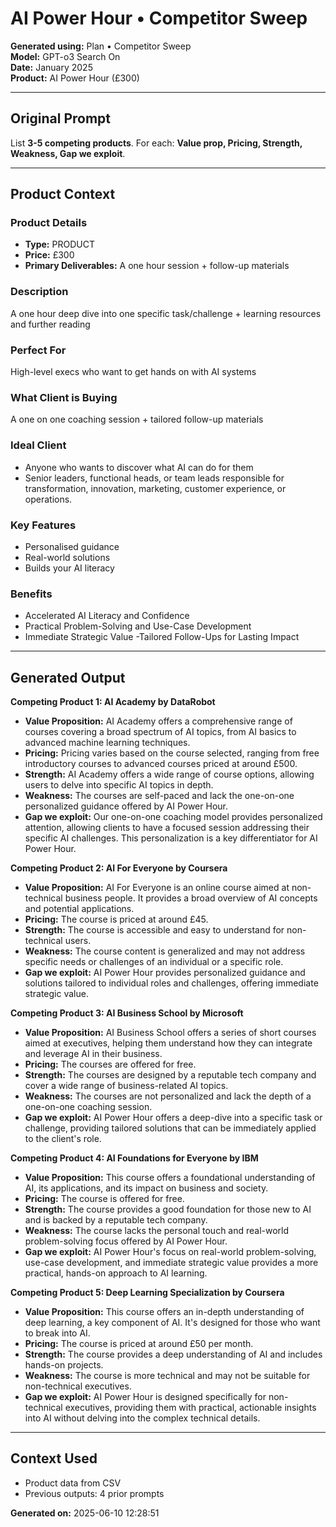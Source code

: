 # AI Power Hour • Competitor Sweep

**Generated using:** Plan • Competitor Sweep  
**Model:** GPT-o3 Search On  
**Date:** January 2025  
**Product:** AI Power Hour (£300)

---

## Original Prompt
List **3-5 competing products**. For each: **Value prop, Pricing, Strength, Weakness, Gap we exploit**.

---

## Product Context

### **Product Details**
- **Type:** PRODUCT
- **Price:** £300
- **Primary Deliverables:** A one hour session + follow-up materials

### **Description**
A one hour deep dive into one specific task/challenge + learning resources and further reading

### **Perfect For**
High-level execs who want to get hands on with AI systems

### **What Client is Buying**
A one on one coaching session + tailored follow-up materials

### **Ideal Client**
- Anyone who wants to discover what AI can do for them
- Senior leaders, functional heads, or team leads responsible for transformation, innovation, marketing, customer experience, or operations.

### **Key Features**
- Personalised guidance
- Real-world solutions 
- Builds your AI literacy

### **Benefits**
- Accelerated AI Literacy and Confidence
- Practical Problem-Solving and Use-Case Development
- Immediate Strategic Value
-Tailored Follow-Ups for Lasting Impact

---

## Generated Output

**Competing Product 1: AI Academy by DataRobot**

- **Value Proposition:** AI Academy offers a comprehensive range of courses covering a broad spectrum of AI topics, from AI basics to advanced machine learning techniques. 
- **Pricing:** Pricing varies based on the course selected, ranging from free introductory courses to advanced courses priced at around £500.
- **Strength:** AI Academy offers a wide range of course options, allowing users to delve into specific AI topics in depth. 
- **Weakness:** The courses are self-paced and lack the one-on-one personalized guidance offered by AI Power Hour. 
- **Gap we exploit:** Our one-on-one coaching model provides personalized attention, allowing clients to have a focused session addressing their specific AI challenges. This personalization is a key differentiator for AI Power Hour.

**Competing Product 2: AI For Everyone by Coursera**

- **Value Proposition:** AI For Everyone is an online course aimed at non-technical business people. It provides a broad overview of AI concepts and potential applications. 
- **Pricing:** The course is priced at around £45.
- **Strength:** The course is accessible and easy to understand for non-technical users. 
- **Weakness:** The course content is generalized and may not address specific needs or challenges of an individual or a specific role.
- **Gap we exploit:** AI Power Hour provides personalized guidance and solutions tailored to individual roles and challenges, offering immediate strategic value. 

**Competing Product 3: AI Business School by Microsoft**

- **Value Proposition:** AI Business School offers a series of short courses aimed at executives, helping them understand how they can integrate and leverage AI in their business.
- **Pricing:** The courses are offered for free.
- **Strength:** The courses are designed by a reputable tech company and cover a wide range of business-related AI topics.
- **Weakness:** The courses are not personalized and lack the depth of a one-on-one coaching session.
- **Gap we exploit:** AI Power Hour offers a deep-dive into a specific task or challenge, providing tailored solutions that can be immediately applied to the client's role.

**Competing Product 4: AI Foundations for Everyone by IBM**

- **Value Proposition:** This course offers a foundational understanding of AI, its applications, and its impact on business and society.
- **Pricing:** The course is offered for free.
- **Strength:** The course provides a good foundation for those new to AI and is backed by a reputable tech company.
- **Weakness:** The course lacks the personal touch and real-world problem-solving focus offered by AI Power Hour. 
- **Gap we exploit:** AI Power Hour's focus on real-world problem-solving, use-case development, and immediate strategic value provides a more practical, hands-on approach to AI learning.

**Competing Product 5: Deep Learning Specialization by Coursera**

- **Value Proposition:** This course offers an in-depth understanding of deep learning, a key component of AI. It's designed for those who want to break into AI.
- **Pricing:** The course is priced at around £50 per month.
- **Strength:** The course provides a deep understanding of AI and includes hands-on projects.
- **Weakness:** The course is more technical and may not be suitable for non-technical executives.
- **Gap we exploit:** AI Power Hour is designed specifically for non-technical executives, providing them with practical, actionable insights into AI without delving into the complex technical details.

---

## Context Used
- Product data from CSV
- Previous outputs: 4 prior prompts

**Generated on:** 2025-06-10 12:28:51
